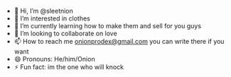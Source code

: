 - 👋 Hi, I’m @sleetnion
- 👀 I’m interested in clothes
- 🌱 I’m currently learning how to make them and sell for you guys
- 💞️ I’m looking to collaborate on love
- 📫 How to reach me onionprodex@gmail.com you can write there if you want
- 😄 Pronouns: He/him/Onion
- ⚡ Fun fact: im the one who will knock

<!---
sleetnion/sleetnion is a ✨ special ✨ repository because its `README.md` (this file) appears on your GitHub profile.
You can click the Preview link to take a look at your changes.
--->
